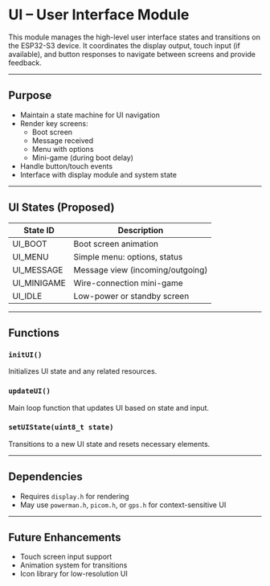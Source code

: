 
# UI – User Interface Module

This module manages the high-level user interface states and transitions on the ESP32-S3 device. It coordinates the display output, touch input (if available), and button responses to navigate between screens and provide feedback.

---

## Purpose

- Maintain a state machine for UI navigation
- Render key screens:
  - Boot screen
  - Message received
  - Menu with options
  - Mini-game (during boot delay)
- Handle button/touch events
- Interface with display module and system state

---

## UI States (Proposed)

| State ID     | Description                       |
|--------------|-----------------------------------|
| UI_BOOT      | Boot screen animation             |
| UI_MENU      | Simple menu: options, status      |
| UI_MESSAGE   | Message view (incoming/outgoing)  |
| UI_MINIGAME  | Wire-connection mini-game         |
| UI_IDLE      | Low-power or standby screen       |

---

## Functions

### `initUI()`
Initializes UI state and any related resources.

### `updateUI()`
Main loop function that updates UI based on state and input.

### `setUIState(uint8_t state)`
Transitions to a new UI state and resets necessary elements.

---

## Dependencies

- Requires `display.h` for rendering
- May use `powerman.h`, `picom.h`, or `gps.h` for context-sensitive UI

---

## Future Enhancements

- Touch screen input support
- Animation system for transitions
- Icon library for low-resolution UI

